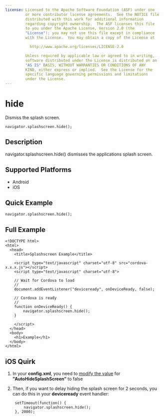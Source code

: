 ```yaml
---
license: Licensed to the Apache Software Foundation (ASF) under one
         or more contributor license agreements.  See the NOTICE file
         distributed with this work for additional information
         regarding copyright ownership.  The ASF licenses this file
         to you under the Apache License, Version 2.0 (the
         "License"); you may not use this file except in compliance
         with the License.  You may obtain a copy of the License at

           http://www.apache.org/licenses/LICENSE-2.0

         Unless required by applicable law or agreed to in writing,
         software distributed under the License is distributed on an
         "AS IS" BASIS, WITHOUT WARRANTIES OR CONDITIONS OF ANY
         KIND, either express or implied.  See the License for the
         specific language governing permissions and limitations
         under the License.
---
```


hide
===============

Dismiss the splash screen.

    navigator.splashscreen.hide();

Description
-----------

navigator.splashscreen.hide() dismisses the applications splash screen.

Supported Platforms
-------------------

- Android
- iOS

Quick Example
-------------

    navigator.splashscreen.hide();

Full Example
------------

    <!DOCTYPE html>
    <html>
      <head>
        <title>Splashscreen Example</title>

        <script type="text/javascript" charset="utf-8" src="cordova-x.x.x.js"></script>
        <script type="text/javascript" charset="utf-8">

        // Wait for Cordova to load
        //
        document.addEventListener("deviceready", onDeviceReady, false);

        // Cordova is ready
        //
        function onDeviceReady() {
			navigator.splashscreen.hide();
        }
		
        </script>
      </head>
      <body>
        <h1>Example</h1>
      </body>
    </html>

iOS Quirk
------------

1. In your **config.xml**, you need to [modify the value](guide_project-settings_index.md.html#Project%20Settings) for **"AutoHideSplashScreen”** to false

2. Then, if you want to delay hiding the splash screen for 2 seconds, you can do this in your **deviceready** event handler:

        setTimeout(function() {
            navigator.splashscreen.hide();
        }, 2000);
